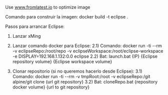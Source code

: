Use www.fromlatest.io to optimize image

Comando para construir la imagen:
docker build -t eclipse .

Pasos para arrancar Eclipse:
1) Lanzar xMing

2) Lanzar comando docker para Eclipse:
2.1) Comando: docker run -ti --rm -v eclipseRepo:/root/repo -v eclipseWorkspace:/root/eclipse-workspace -e DISPLAY=192.168.1.132:0.0 eclipse 
2.2) Bat: launch.bat {IP} {Eclipse repository volume} {Eclipse workspace volume}

3) Clonar repositorio (si no queremos hacerlo desde Eclipse):
3.1) Comando: docker run -ti --rm -v tmpRoot:/root -v eclipseRepo:/git alpine/git clone {url git repository}
3.2) Bat: cloneRepo.bat {repository docker volume} {url to git repository}
